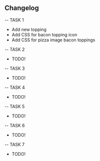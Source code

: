 ## Changelog

-- TASK 1
 * Add new topping
 * Add CSS for bacon topping icon
 * Add CSS for pizza image bacon toppings

-- TASK 2
* TODO!

-- TASK 3
* TODO!

-- TASK 4
* TODO!

-- TASK 5
* TODO!

-- TASK 6
* TODO!

-- TASK 7
* TODO!

